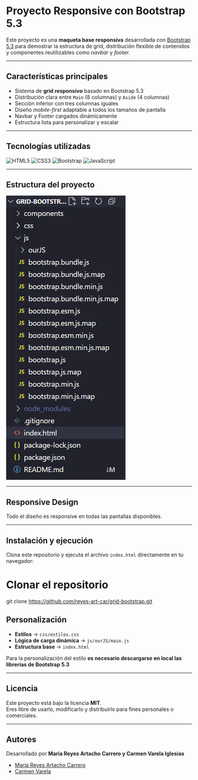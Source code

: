 # Proyecto Responsive con Bootstrap 5.3

Este proyecto es una **maqueta base responsiva** desarrollada con [Bootstrap 5.3](https://getbootstrap.com/) para demostrar la estructura de grid, distribución flexible de contenidos y componentes reutilizables como *navbar* y *footer*.

---

## Características principales

- Sistema de **grid responsivo** basado en Bootstrap 5.3  
- Distribución clara entre `Main` (8 columnas) y `Aside` (4 columnas)  
- Sección inferior con tres columnas iguales  
- Diseño *mobile-first* adaptable a todos los tamaños de pantalla  
- Navbar y Footer cargados dinámicamente  
- Estructura lista para personalizar y escalar

---

## Tecnologías utilizadas

![HTML5](https://img.shields.io/badge/HTML5-E34F26?style=for-the-badge&logo=html5&logoColor=white)
![CSS3](https://img.shields.io/badge/CSS3-1572B6?style=for-the-badge&logo=css3&logoColor=white)
![Bootstrap](https://img.shields.io/badge/Bootstrap-7952B3?style=for-the-badge&logo=bootstrap&logoColor=white)
![JavaScript](https://img.shields.io/badge/JavaScript-323330?style=for-the-badge&logo=javascript&logoColor=F7DF1E)

---

## Estructura del proyecto
![Estructura Bootstrap](bootstrap-estructura.png)

---

## Responsive Design

Todo el diseño es responsive en todas las pantallas disponibles.

---

## Instalación y ejecución

Clona este repositorio y ejecuta el archivo `index.html` directamente en tu navegador:


# Clonar el repositorio

git clone https://github.com/reyes-art-car/grid-bootstrap.git

## Personalización

- **Estilos** → `css/estilos.css`  
- **Lógica de carga dinámica** → `js/ourJS/main.js`  
- **Estructura base** → `index.html`

Para la personalización del estilo **es necesario descargarse en local las librerías de Bootstrap 5.3**

---

## Licencia

Este proyecto está bajo la licencia **MIT**.  
Eres libre de usarlo, modificarlo y distribuirlo para fines personales o comerciales.

---

## Autores

Desarrollado por **Maria Reyes Artacho Carrero y Carmen Varela Iglesias**  

- [María Reyes Artacho Carrero](https://github.com/reyes-art-car)
- [Carmen Varela](https://github.com/carmenvarela)
